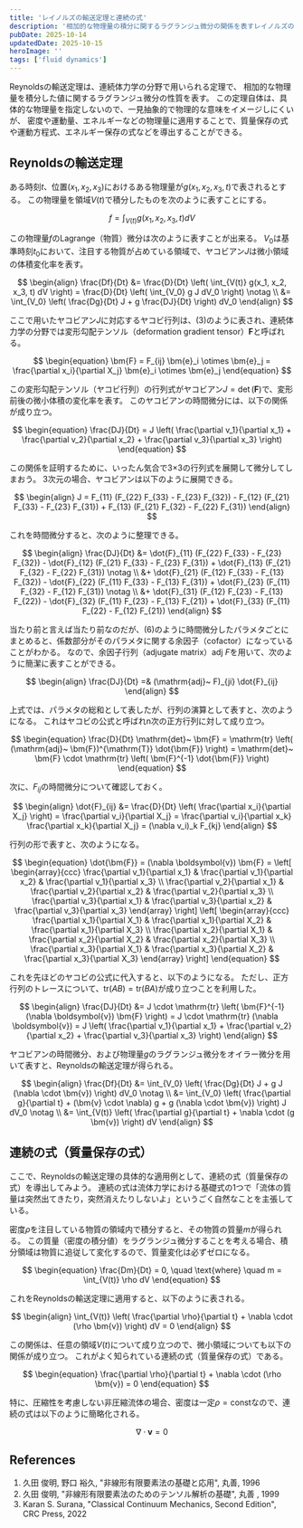 ```yaml
---
title: 'レイノルズの輸送定理と連続の式'
description: '相加的な物理量の積分に関するラグランジュ微分の関係を表すレイノルズの輸送定理(Reynolds Transport Theorem)を導出します。具体的なレイノルズの輸送定理の適用例として連続の式（質量保存の式）を示します。'
pubDate: 2025-10-14
updatedDate: 2025-10-15
heroImage: ''
tags: ['fluid dynamics']
---
```


Reynoldsの輸送定理は、連続体力学の分野で用いられる定理で、
相加的な物理量を積分した値に関するラグランジュ微分の性質を表す。
この定理自体は、具体的な物理量を指定しないので、一見抽象的で物理的な意味をイメージしにくいが、
密度や運動量、エネルギーなどの物理量に適用することで、質量保存の式や運動方程式、エネルギー保存の式などを導出することができる。

## Reynoldsの輸送定理

ある時刻$t$、位置$(x_1, x_2, x_3)$におけるある物理量が$g(x_1, x_2, x_3, t)$で表されるとする。
この物理量を領域$V(t)$で積分したものを次のように表すことにする。

$$
\begin{equation}
f = \int_{V(t)} g(x_1, x_2, x_3, t) dV
\end{equation}
$$

この物理量$f$のLagrange（物質）微分は次のように表すことが出来る。
$V_0$は基準時刻$t_0$において、注目する物質が占めている領域で、ヤコビアン$J$は微小領域の体積変化率を表す。

$$
\begin{align}
\frac{Df}{Dt} &= \frac{D}{Dt} \left( \int_{V(t)} g(x_1, x_2, x_3, t) dV \right) = \frac{D}{Dt} \left( \int_{V_0} g J dV_0 \right) \notag \\
&= \int_{V_0} \left( \frac{Dg}{Dt} J + g \frac{DJ}{Dt} \right) dV_0
\end{align}
$$

ここで用いたヤコビアン$J$に対応するヤコビ行列は、(3)のように表され、連続体力学の分野では変形勾配テンソル（deformation gradient tensor）$\boldsymbol{F}$と呼ばれる。

$$
\begin{equation}
\bm{F} = F_{ij} \bm{e}_i \otimes \bm{e}_j = \frac{\partial x_i}{\partial X_j} \bm{e}_i \otimes \bm{e}_j
\end{equation}
$$

<!-- 基準時刻$t_0$における物質の位置$\bm{X}$が、時刻$t$における物質の位置$\bm{x}$に移動するとき、
変形勾配テンソルを用いると、$\bm{X}$の近傍のベクトル$d\bm{X}$は、$d\bm{x}$に次のように変換される。

$$
\begin{equation*}
d\bm{x} = \bm{F} \cdot d\bm{X}
\end{equation*}
$$ -->

この変形勾配テンソル（ヤコビ行列）の行列式がヤコビアン$J = \det(\boldsymbol{F})$で、変形前後の微小体積の変化率を表す。
このヤコビアンの時間微分には、以下の関係が成り立つ。

$$
\begin{equation}
\frac{DJ}{Dt} = J \left( \frac{\partial v_1}{\partial x_1} +  \frac{\partial v_2}{\partial x_2} +  \frac{\partial v_3}{\partial x_3} \right)
\end{equation}
$$

この関係を証明するために、いったん気合で3×3の行列式を展開して微分してしまおう。
3次元の場合、ヤコビアンは以下のように展開できる。

$$
\begin{align}
J = F_{11} (F_{22} F_{33} - F_{23} F_{32}) - F_{12} (F_{21} F_{33} - F_{23} F_{31}) + F_{13} (F_{21} F_{32} - F_{22} F_{31})
\end{align}
$$

これを時間微分すると、次のように整理できる。

$$
\begin{align}
\frac{DJ}{Dt} &= \dot{F}_{11} (F_{22} F_{33} - F_{23} F_{32}) - \dot{F}_{12} (F_{21} F_{33} - F_{23} F_{31}) + \dot{F}_{13} (F_{21} F_{32} - F_{22} F_{31}) \notag \\
&+ \dot{F}_{21} (F_{12} F_{33} - F_{13} F_{32}) - \dot{F}_{22} (F_{11} F_{33} - F_{13} F_{31}) + \dot{F}_{23} (F_{11} F_{32} - F_{12} F_{31}) \notag \\
&+ \dot{F}_{31} (F_{12} F_{23} - F_{13} F_{22}) - \dot{F}_{32} (F_{11} F_{23} - F_{13} F_{21}) + \dot{F}_{33} (F_{11} F_{22} - F_{12} F_{21})
\end{align}
$$

当たり前と言えば当たり前なのだが、(6)のように時間微分したパラメタごとにまとめると、係数部分がそのパラメタに関する余因子（cofactor）になっていることがわかる。
なので、余因子行列（adjugate matrix）$\mathrm{adj}~ F$を用いて、次のように簡潔に表すことができる。

$$
\begin{align}
\frac{DJ}{Dt} =& (\mathrm{adj}~ F)_{ji} \dot{F}_{ij}
\end{align}
$$

上式では、パラメタの総和として表したが、行列の演算として表すと、次のようになる。
これはヤコビの公式と呼ばれn次の正方行列に対して成り立つ。

$$
\begin{equation}
\frac{D}{Dt} \mathrm{det}~ \bm{F} = \mathrm{tr} \left( (\mathrm{adj}~ \bm{F})^{\mathrm{T}} \dot{\bm{F}} \right) = \mathrm{det}~ \bm{F} \cdot \mathrm{tr} \left( \bm{F}^{-1} \dot{\bm{F}} \right)
\end{equation}
$$

次に、$F_{ij}$の時間微分について確認しておく。

$$
\begin{align}
\dot{F}_{ij} &= \frac{D}{Dt} \left( \frac{\partial x_i}{\partial X_j} \right)
= \frac{\partial v_i}{\partial X_j}
= \frac{\partial v_i}{\partial x_k} \frac{\partial x_k}{\partial X_j}
= (\nabla v_i)_k F_{kj}
\end{align}
$$

行列の形で表すと、次のようになる。

$$
\begin{equation}
\dot{\bm{F}} = (\nabla \boldsymbol{v}) \bm{F}
= \left[ \begin{array}{ccc}
\frac{\partial v_1}{\partial x_1} & \frac{\partial v_1}{\partial x_2} & \frac{\partial v_1}{\partial x_3} \\
\frac{\partial v_2}{\partial x_1} & \frac{\partial v_2}{\partial x_2} & \frac{\partial v_2}{\partial x_3} \\
\frac{\partial v_3}{\partial x_1} & \frac{\partial v_3}{\partial x_2} & \frac{\partial v_3}{\partial x_3}
\end{array} \right]
\left[ \begin{array}{ccc}
\frac{\partial x_1}{\partial X_1} & \frac{\partial x_1}{\partial X_2} & \frac{\partial x_1}{\partial X_3} \\
\frac{\partial x_2}{\partial X_1} & \frac{\partial x_2}{\partial X_2} & \frac{\partial x_2}{\partial X_3} \\
\frac{\partial x_3}{\partial X_1} & \frac{\partial x_3}{\partial X_2} & \frac{\partial x_3}{\partial X_3}
\end{array} \right]
\end{equation}
$$

これを先ほどのヤコビの公式に代入すると、以下のようになる。
ただし、正方行列のトレースについて、$\mathrm{tr}(AB) = \mathrm{tr}(BA)$が成り立つことを利用した。

$$
\begin{align}
\frac{DJ}{Dt} &= J \cdot \mathrm{tr} \left( \bm{F}^{-1} (\nabla \boldsymbol{v}) \bm{F} \right) = J \cdot \mathrm{tr} (\nabla \boldsymbol{v}) = J \left( \frac{\partial v_1}{\partial x_1} +  \frac{\partial v_2}{\partial x_2} +  \frac{\partial v_3}{\partial x_3} \right)
\end{align}
$$

ヤコビアンの時間微分、および物理量$g$のラグランジュ微分をオイラー微分を用いて表すと、Reynoldsの輸送定理が得られる。

$$
\begin{align}
\frac{Df}{Dt} &= \int_{V_0} \left( \frac{Dg}{Dt} J + g J (\nabla \cdot \bm{v}) \right) dV_0 \notag \\
&= \int_{V_0} \left( \frac{\partial g}{\partial t} + (\bm{v} \cdot \nabla) g + g (\nabla \cdot \bm{v}) \right) J dV_0 \notag \\
&= \int_{V(t)} \left( \frac{\partial g}{\partial t} + \nabla \cdot (g \bm{v}) \right) dV
\end{align}
$$

## 連続の式（質量保存の式）

ここで、Reynoldsの輸送定理の具体的な適用例として、連続の式（質量保存の式）を導出してみよう。
連続の式は流体力学における基礎式の1つで「流体の質量は突然出てきたり，突然消えたりしないよ」というごく自然なことを主張している。

密度$\rho$を注目している物質の領域内で積分すると、その物質の質量$m$が得られる。
この質量（密度の積分値）をラグランジュ微分することを考える場合、積分領域は物質に追従して変化するので、質量変化は必ずゼロになる。

$$
\begin{equation}
\frac{Dm}{Dt} = 0, \quad \text{where} \quad m = \int_{V(t)} \rho dV
\end{equation}
$$

これをReynoldsの輸送定理に適用すると、以下のように表される。

$$
\begin{align}
\int_{V(t)} \left( \frac{\partial \rho}{\partial t} + \nabla \cdot (\rho \bm{v}) \right) dV = 0
\end{align}
$$

この関係は、任意の領域$V(t)$について成り立つので、微小領域についても以下の関係が成り立つ。
これがよく知られている連続の式（質量保存の式）である。

$$
\begin{equation}
\frac{\partial \rho}{\partial t} + \nabla \cdot (\rho \bm{v}) = 0
\end{equation}
$$

特に、圧縮性を考慮しない非圧縮流体の場合、密度は一定$\rho = \mathrm{const}$なので、連続の式は以下のように簡略化される。

$$
\begin{equation}
\nabla \cdot \bm{v} = 0
\end{equation}
$$

## References

1. 久田 俊明, 野口 裕久, "非線形有限要素法の基礎と応用", 丸善, 1996
2. 久田 俊明, "非線形有限要素法のためのテンソル解析の基礎", 丸善 , 1999
3. Karan S. Surana, "Classical Continuum Mechanics, Second Edition", CRC Press, 2022
